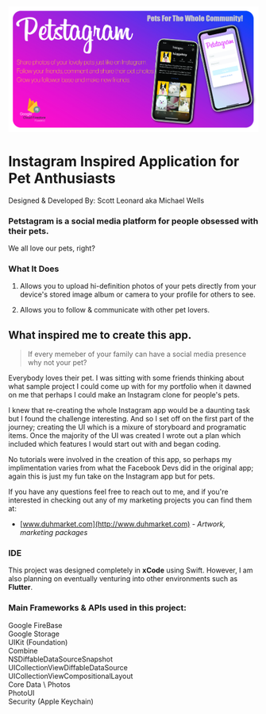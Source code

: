 ![](https://github.com/victis23/Petstagram/blob/master/PetsgramGithubImage-101.jpg?raw=true)
# Instagram Inspired Application for Pet Anthusiasts
Designed & Developed By: Scott Leonard aka Michael Wells

### Petstagram is a social media platform for people obsessed with their pets.

We all love our pets, right?  

### What It Does

1. Allows you to upload hi-definition photos of your pets directly from your device's stored image album or camera to your profile for others to see.

2. Allows you to follow & communicate with other pet lovers.

## What inspired me to create this app.

> If every memeber of your family can have a social media presence why not your pet? 

Everybody loves their pet. I was sitting with some friends thinking about what sample project I could come up with for my portfolio when it dawned on me that perhaps I could make an Instagram clone for people's pets.

I knew that re-creating the whole Instagram app would be a daunting task but I found the challenge interesting. And so I set off on the first part of the journey; creating the UI which is a mixure of storyboard and programatic items. Once the majority of the UI was created I wrote out a plan which included which features I would start out with and began coding. 

No tutorials were involved in the creation of this app, so perhaps my implimentation varies from what the Facebook Devs did in the original app; again this is just my fun take on the Instagram app but for pets. 

If you have any questions feel free to reach out to me, and if you're interested in checking out any of my marketing projects you can find them at: 

* [www.duhmarket.com](http://www.duhmarket.com) - *Artwork, marketing packages*

### IDE
This project was designed completely in **xCode** using Swift. However, I am also planning on eventually venturing into other environments such as **Flutter**. 

### Main Frameworks & APIs used in this project:

Google FireBase \
Google Storage \
UIKit (Foundation)\
Combine \
NSDiffableDataSourceSnapshot \
UICollectionViewDiffableDataSource \
UICollectionViewCompositionalLayout \
Core Data \ 
Photos \
PhotoUI \
Security (Apple Keychain)

